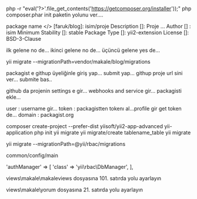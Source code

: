 php -r "eval('?>'.file_get_contents('https://getcomposer.org/installer'));"
php composer.phar init
paketin yolunu ver....

package name <<vendor>/<name>> [faruk/blog]: isim/proje
Description []: Proje ...
Author [] : isim <mail>
Minimum Stability []: stable
Package Type []: yii2-extension
License []: BSD-3-Clause

ilk gelene no de...
ikinci gelene no de...
üçüncü gelene yes de...



yii migrate --migrationPath=vendor/makale/blog/migrations



packagist e githup üyeliğinle giriş yap...
submit yap...
githup proje url sini ver...
submite bas..

github da projenin settings e gir... 
webhooks and service gir...
packagisti ekle...

user : username gir...
token : packagistten tokenı al...profile gir get token de...
domain : packagist.org





composer create-project --prefer-dist yiisoft/yii2-app-advanced yii-application
php init
yii migrate
yii migrate/create tablename_table
yii migrate


yii migrate --migrationPath=@yii/rbac/migrations



common/config/main


 'authManager' => [
            'class' => 'yii\rbac\DbManager',
        ],





views\makale\makaleviews dosyasına 101. satırda yolu ayarlayın

views\makale\yorum dosyasına 21. satırda yolu ayarlayın











